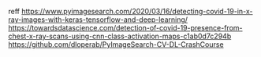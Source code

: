 reff
https://www.pyimagesearch.com/2020/03/16/detecting-covid-19-in-x-ray-images-with-keras-tensorflow-and-deep-learning/
https://towardsdatascience.com/detection-of-covid-19-presence-from-chest-x-ray-scans-using-cnn-class-activation-maps-c1ab0d7c294b
https://github.com/dloperab/PyImageSearch-CV-DL-CrashCourse
